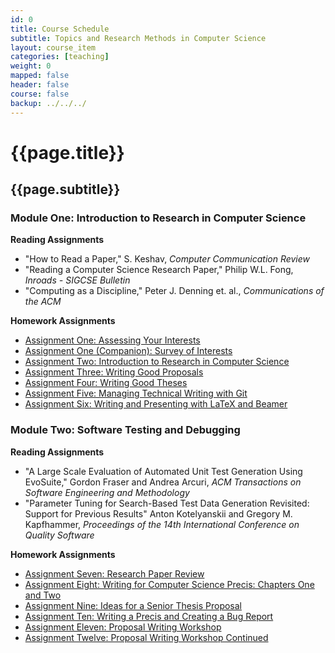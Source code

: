 ```yaml
---
id: 0 
title: Course Schedule
subtitle: Topics and Research Methods in Computer Science 
layout: course_item 
categories: [teaching]
weight: 0
mapped: false
header: false 
course: false 
backup: ../../../
---
```


# {{page.title}}

## {{page.subtitle}}

### Module One: Introduction to Research in Computer Science

**Reading Assignments**

- "How to Read a Paper," S. Keshav, <em>Computer Communication Review</em>
- "Reading a Computer Science Research Paper," Philip W.L. Fong, <em>Inroads - SIGCSE Bulletin</em>
- "Computing as a Discipline," Peter J. Denning et. al., <em>Communications of the ACM</em>

**Homework Assignments**

<ul>

  <li> <a target="_blank" href ="{{site.baseurl}}teaching/cs580S2015/provide/assignments/assignment1/cs580S2015-assignment1.pdf">Assignment One: Assessing Your Interests</a>

  <li> <a target="_blank" href ="{{site.baseurl}}teaching/cs580S2015/provide/assignments/survey-of-interests-assignment1/cs580S2015-survey.pdf">Assignment One (Companion): Survey of Interests</a>

  <li> <a target="_blank" href ="{{site.baseurl}}teaching/cs580S2015/provide/assignments/assignment2/cs580S2015-assignment2.pdf">Assignment Two: Introduction to Research in Computer Science</a>

  <li> <a target="_blank" href ="{{site.baseurl}}teaching/cs580S2015/provide/assignments/assignment3/cs580S2015-assignment3.pdf">Assignment Three: Writing Good Proposals</a>

  <li> <a target="_blank" href ="{{site.baseurl}}teaching/cs580S2015/provide/assignments/assignment4/cs580S2015-assignment4.pdf">Assignment Four: Writing Good Theses</a>

  <li> <a target="_blank" href ="{{site.baseurl}}teaching/cs580S2015/provide/assignments/assignment5/cs580S2015-assignment5.pdf">Assignment Five: Managing Technical Writing with Git</a>

  <li> <a target="_blank" href ="{{site.baseurl}}teaching/cs580S2015/provide/assignments/assignment6/cs580S2015-assignment6.pdf">Assignment Six: Writing and Presenting with LaTeX and Beamer</a>

</ul>

### Module Two: Software Testing and Debugging 

**Reading Assignments**

- "A Large Scale Evaluation of Automated Unit Test Generation Using EvoSuite," Gordon Fraser and Andrea Arcuri, <em>ACM Transactions on Software Engineering and Methodology</em>
- "Parameter Tuning for Search-Based Test Data Generation Revisited: Support for Previous Results" Anton Kotelyanskii and Gregory M. Kapfhammer, <em>Proceedings of the 14th International Conference on Quality Software</em>

**Homework Assignments**

<ul>

  <li> <a target="_blank" href ="{{site.baseurl}}teaching/cs580S2015/provide/assignments/assignment7/cs580S2015-assignment7.pdf">Assignment Seven: Research Paper Review</a>

  <li> <a target="_blank" href ="{{site.baseurl}}teaching/cs580S2015/provide/assignments/assignment8/cs580S2015-assignment8.pdf">Assignment Eight: Writing for Computer Science Precis: Chapters One and Two</a>

  <li> <a target="_blank" href ="{{site.baseurl}}teaching/cs580S2015/provide/assignments/assignment9/cs580S2015-assignment9.pdf">Assignment Nine: Ideas for a Senior Thesis Proposal</a>

  <li> <a target="_blank" href ="{{site.baseurl}}teaching/cs580S2015/provide/assignments/assignment10/cs580S2015-assignment10.pdf">Assignment Ten: Writing a Precis and Creating a Bug Report</a>

  <li> <a target="_blank" href ="{{site.baseurl}}teaching/cs580S2015/provide/assignments/assignment11/cs580S2015-assignment11.pdf">Assignment Eleven: Proposal Writing Workshop</a>

  <li> <a target="_blank" href ="{{site.baseurl}}teaching/cs580S2015/provide/assignments/assignment12/cs580S2015-assignment12.pdf">Assignment Twelve: Proposal Writing Workshop Continued</a>

</ul>
